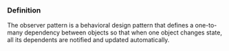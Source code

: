 ### Definition

The observer pattern is a behavioral design pattern that defines a one-to-many dependency between objects so that when one
object changes state, all its dependents are notified and updated automatically.
